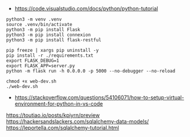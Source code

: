 - https://code.visualstudio.com/docs/python/python-tutorial

```
python3 -m venv .venv
source .venv/bin/activate
python3 -m pip install Flask
python3 -m pip install connexion
python3 -m pip install flask-restful

pip freeze | xargs pip uninstall -y
pip install -r ./requirements.txt
export FLASK_DEBUG=1
export FLASK_APP=server.py
python -m flask run -h 0.0.0.0 -p 5000 --no-debugger --no-reload

chmod +x web-dev.sh
./web-dev.sh
```

- https://stackoverflow.com/questions/54106071/how-to-setup-virtual-environment-for-python-in-vs-code

https://toutiao.io/posts/kpiyrn/preview
https://hackersandslackers.com/sqlalchemy-data-models/
https://leportella.com/sqlalchemy-tutorial.html
